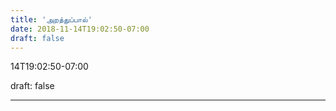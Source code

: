 ```yaml
---
title: 'அறத்துப்பால்'
date: 2018-11-14T19:02:50-07:00
draft: false
---
```




14T19:02:50-07:00  

draft: false  

---